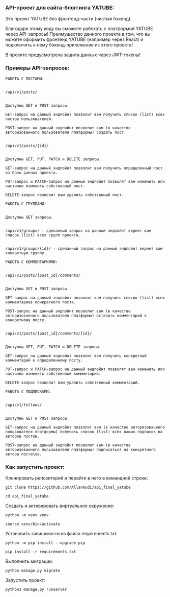### API-проект для сайта-блоггинга YATUBE:

Это проект YATUBE без фронтенд-части (чистый бэкенд).

Благодаря этому коду вы сможете работать с платформой YATUBE через API-запросы!
Преимущество данного проекта в том, что вы можете оформить фронтенд YATUBE (например через React) и подключить к нему бэкенд-приложение из этого проекта!

В проекте предусмотрена защита данных через JWT-токены!

### Примеры API-запросов:

```
РАБОТА С ПОСТАМИ:


/api/v1/posts/


Доступны GET и POST запросы.

GET-запрос на данный эндпойнт позволит вам получить список (list) всех постов пользователей.

POST-запрос на данный эндпойнт позволит вам (в качестве авторизованного пользователя платформы) создать пост.


/api/v1/posts/{id}/


Доступны GET, PUT, PATCH и DELETE запросы.

GET-запрос на данный эндпойнт позволит вам получить определенный пост из базы данных проекта.

PUT-запрос и PATCH-запрос на данный эндпойнт позволят вам изменить или частично изменить собственный пост.

DELETE-запрос позволит вам удалить собственный пост.
```

```
РАБОТА С ГРУППАМИ:


Доступны GET запросы.


/api/v1/groups/ - сделанный запрос на данный эндпойнт вернет вам список (list) всех групп проекта.


/api/v1/groups/{id}/ - сделанный запрос на данный эндпойнт вернет вам конкретную группу.
```

```
РАБОТА С КОММЕНТАРИЯМИ:


/api/v1/posts/{post_id}/comments/


Доступны GET и POST запросы.

GET-запрос на данный эндпойнт позволит вам получить список (list) всех комментариев конкретного поста.

POST-запрос на данный эндпойнт позволит вам (в качестве авторизованного пользователя платформы) оставить комментарий к конкретному посту.


/api/v1/posts/{post_id}/comments/{id}/


Доступны GET, PUT, PATCH и DELETE запросы.

GET-запрос на данный эндпойнт позволит вам получить конкретный комментарий к определенному посту.

PUT-запрос и PATCH-запрос на данный эндпойнт позволят вам изменить или частично изменить собственный комментарий.

DELETE-запрос позволит вам удалить собственный комментарий.
```

```
РАБОТА С ПОДПИСКАМИ:


/api/v1/follows/


Доступны GET и POST запросы.

GET-запрос на данный эндпойнт позволит вам (в качестве авторизованного пользователя платформы) получить список (list) всех ваших подписок на авторов постов.

POST-запрос на данный эндпойнт позволит вам (в качестве авторизованного пользователя платформы) подписаться на конкретного автора поста\ов.
```

### Как запустить проект:

Клонировать репозиторий и перейти в него в командной строке:

```
git clone https://github.com/AllanKudi/api_final_yatube
```

```
cd api_final_yatube
```

Cоздать и активировать виртуальное окружение:

```
python -m venv venv
```

```
source venv/bin/activate
```

Установить зависимости из файла requirements.txt:

```
python -m pip install --upgrade pip
```

```
pip install -r requirements.txt
```

Выполнить миграции:

```
python manage.py migrate
```

Запустить проект:

```
python3 manage.py runserver
```